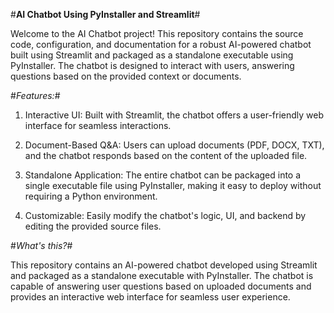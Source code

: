 #**AI Chatbot Using PyInstaller and Streamlit**#

Welcome to the AI Chatbot project! This repository contains the source code, configuration, and documentation for a robust AI-powered chatbot built using Streamlit and packaged as a standalone executable using PyInstaller. The chatbot is designed to interact with users, answering questions based on the provided context or documents.

#*Features:*#

1. Interactive UI: Built with Streamlit, the chatbot offers a user-friendly web interface for seamless interactions.

2. Document-Based Q&A: Users can upload documents (PDF, DOCX, TXT), and the chatbot responds based on the content of the uploaded file.

3. Standalone Application: The entire chatbot can be packaged into a single executable file using PyInstaller, making it easy to deploy without requiring a Python environment.

4. Customizable: Easily modify the chatbot's logic, UI, and backend by editing the provided source files.

#*What's this?*#

This repository contains an AI-powered chatbot developed using Streamlit and packaged as a standalone executable with PyInstaller. The chatbot is capable of answering user questions based on uploaded documents and provides an interactive web interface for seamless user experience.
